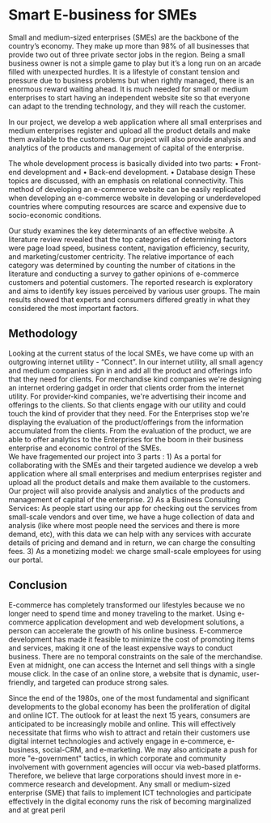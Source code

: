 # Smart E-business for SMEs

Small and medium-sized enterprises (SMEs) are the backbone of the country’s economy. They make up more than 98% of all businesses that provide two out of three private sector jobs in the region. Being a small business owner is not a simple game to play but it’s a long run on an arcade filled with unexpected hurdles. It is a lifestyle of constant tension and pressure due to business problems but when rightly managed, there is an enormous reward waiting ahead. It is much needed for small or medium enterprises to start having an independent website site so that everyone can adapt to the trending technology, and they will reach the customer. 

In our project, we develop a web application where all small enterprises and medium enterprises register and upload all the product details and make them available to the customers. Our project will also provide analysis and analytics of the products and management of capital of the enterprise.

The whole development process is basically divided into two parts: 
    •	Front-end development and 
    •	Back-end development. 
    •	Database design 
These topics are discussed, with an emphasis on relational connectivity. This method of developing an e-commerce website can be easily replicated when developing an e-commerce website in developing or underdeveloped countries where computing resources are scarce and expensive due to socio-economic conditions. 

Our study examines the key determinants of an effective website. A literature review revealed that the top categories of determining factors were page load speed, business content, navigation efficiency, security, and marketing/customer centricity. The relative importance of each category was determined by counting the number of citations in the literature and conducting a survey to gather opinions of 
e-commerce customers and potential customers. The reported research is exploratory and aims to identify key issues perceived by various user groups. The main results showed that experts and consumers differed greatly in what they considered the most important factors.

## Methodology

Looking at the current status of the local SMEs, we have come up with an outgrowing internet utility - “Connect”. In our internet utility, all small agency and medium companies sign in and add all the product and offerings info that they need for clients. For merchandise kind companies we're designing an internet ordering gadget in order that clients order from the internet utility. For provider-kind companies, we're advertising their income and offerings to the clients. So that clients engage with our utility and could touch the kind of provider that they need. For the Enterprises stop we're displaying the evaluation of the product/offerings from the information accumulated from the clients. From the evaluation of the product, we are able to offer analytics to the Enterprises for the boom in their business enterprise and economic control of the SMEs.  
We have fragemented our project into 3 parts :
    1)	As a portal for collaborating with the SMEs and their targeted audience 
              we develop a web application where all small enterprises and medium enterprises register and upload all the product details and make them available to                 the customers. Our project will also provide analysis and analytics of the products and management of capital of the enterprise.
    2)	As a Business Consulting Services:
              As people start using our app for checking out the services from small-scale vendors and over time, we have a huge collection of data and analysis (like               where most people need the services and there is more demand, etc), with this data we can help with any services with accurate details of pricing and                   demand and in return, we can charge the consulting fees.
    3)	As a monetizing model:
              we charge small-scale employees for using our portal.
              
## Conclusion
E-commerce has completely transformed our lifestyles because we no longer need to spend time and money traveling to the market. Using e-commerce application development and web development solutions, a person can accelerate the growth of his online business. E-commerce development has made it feasible to minimize the cost of promoting items and services, making it one of the least expensive ways to conduct business.
There are no temporal constraints on the sale of the merchandise. Even at midnight, one can access the Internet and sell things with a single mouse click. In the case of an online store, a website that is dynamic, user-friendly, and targeted can produce strong sales.

Since the end of the 1980s, one of the most fundamental and significant developments to the global economy has been the proliferation of digital and online ICT. The outlook for at least the next 15 years, consumers are anticipated to be increasingly mobile and online. This will effectively necessitate that firms who wish to attract and retain their customers use digital internet technologies and actively engage in e-commerce, e-business, social-CRM, and e-marketing. We may also anticipate a push for more "e-government" tactics, in which corporate and community involvement with government agencies will occur via web-based platforms. 
Therefore, we believe that large corporations should invest more in e-commerce research and development. Any small or medium-sized enterprise (SME) that fails to implement ICT technologies and participate effectively in the digital economy runs the risk of becoming marginalized and at great peril

